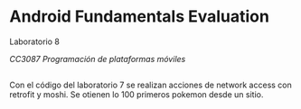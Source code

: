 # Android Fundamentals Evaluation
Laboratorio 8

_CC3087 Programación de plataformas móviles_ 

##
Con el código del laboratorio 7 se realizan acciones de network access con retrofit y moshi.
Se otienen lo 100 primeros pokemon desde un sitio.
